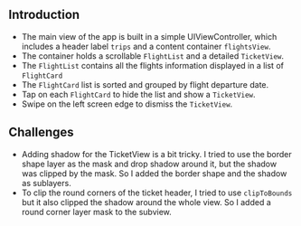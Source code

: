 ## Introduction

* The main view of the app is built in a simple UIViewController, which includes a header label `trips` and a content container `flightsView`. 
* The container holds a scrollable `FlightList` and a detailed `TicketView`.
* The `FlightList` contains all the flights information displayed in a list of `FlightCard`
* The `FlightCard` list is sorted and grouped by flight departure date.
* Tap on each `FlightCard` to hide the list and show a `TicketView`.
* Swipe on the left screen edge to dismiss the `TicketView`.

## Challenges
* Adding shadow for the TicketView is a bit tricky. I tried to use the border shape layer as the mask and drop shadow around it, but the shadow was clipped by the mask. So I added the border shape and the shadow as sublayers.
* To clip the round corners of the ticket header, I tried to use `clipToBounds` but it also clipped the shadow around the whole view. So I added a round corner layer mask to the subview.